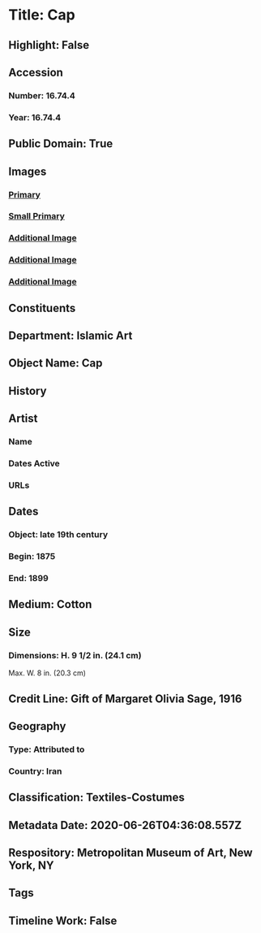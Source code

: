 # Title: Cap
## Highlight: False
## Accession
### Number: 16.74.4
### Year: 16.74.4
## Public Domain: True
## Images
### [Primary](https://images.metmuseum.org/CRDImages/is/original/DP17741.jpg)
### [Small Primary](https://images.metmuseum.org/CRDImages/is/web-large/DP17741.jpg)
### [Additional Image](https://images.metmuseum.org/CRDImages/is/original/DP17740.jpg)
### [Additional Image](https://images.metmuseum.org/CRDImages/is/original/DP17739.jpg)
### [Additional Image](https://images.metmuseum.org/CRDImages/is/original/DP17742.jpg)
## Constituents
## Department: Islamic Art
## Object Name: Cap
## History
## Artist
### Name
### Dates Active
### URLs
## Dates
### Object: late 19th century
### Begin: 1875
### End: 1899
## Medium: Cotton
## Size
### Dimensions: H. 9 1/2 in. (24.1 cm)
Max. W. 8 in. (20.3 cm)
## Credit Line: Gift of Margaret Olivia Sage, 1916
## Geography
### Type: Attributed to
### Country: Iran
## Classification: Textiles-Costumes
## Metadata Date: 2020-06-26T04:36:08.557Z
## Respository: Metropolitan Museum of Art, New York, NY
## Tags
## Timeline Work: False